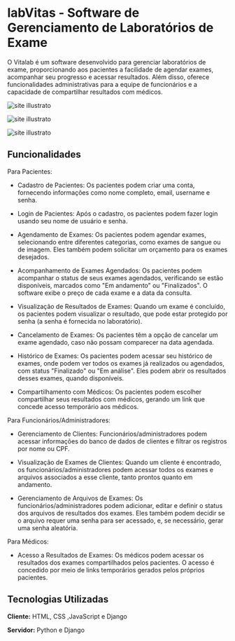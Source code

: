 
# labVitas - Software de Gerenciamento de Laboratórios de Exame

O Vitalab é um software desenvolvido para gerenciar laboratórios de exame, proporcionando aos pacientes a facilidade de agendar exames, acompanhar seu progresso e acessar resultados. Além disso, oferece funcionalidades administrativas para a equipe de funcionários e a capacidade de compartilhar resultados com médicos.

![site illustrato](https://lh3.googleusercontent.com/pw/ADCreHfRlCyAEQ3ATlLEHJKyV0Km3CU2gqC5pgVDvUPF6X7M1EaJEqLMixfL-U_qzUBVCN4xVgFmcmv15rhyTycFwIDCVTdcqFFqq8D8PfnWcWZpWLBg8D6ivEwk2odQOzfqHMucv78UqmhSMqGoiX0LMxA=w1142-h819-s-no?authuser=1)

![site illustrato](https://lh3.googleusercontent.com/pw/ADCreHdVWKy6Be517PAP40281X1Jo8zTvOK1271oAxAY-CjpIKTrRU0vvzmAL0j9YI-qiAW9oGodjj4Efnmn3gZQI0ExNxkFTcvB2xIyVdfdD8mCH0RNRh5sbMkHCu3aq7ZI8Wik9O6NseDcw2sO7VudqDI=w1219-h416-s-no?authuser=1)

![site illustrato](https://lh3.googleusercontent.com/pw/ADCreHdHbpyKkDr7dG33Mskd2Nsj055BUNzZJic-aNawpRWr1HB23aniCSq2Z5Ly2c-YMsbRp1kU0LgteCUhwE7SNyjzXjAInNv37iaZwuHkQwKOvKDyzx0LVAjWqybwVf9zCZBVKyGp9uc1u1Mlb6fTGPE=w1213-h609-s-no?authuser=1)

## Funcionalidades

Para Pacientes:

- Cadastro de Pacientes: Os pacientes podem criar uma conta, fornecendo informações como nome completo, email, username e senha.

- Login de Pacientes: Após o cadastro, os pacientes podem fazer login usando seu nome de usuário e senha.

- Agendamento de Exames: Os pacientes podem agendar exames, selecionando entre diferentes categorias, como exames de sangue ou de imagem. Eles também podem solicitar um orçamento para os exames desejados.

- Acompanhamento de Exames Agendados: Os pacientes podem acompanhar o status de seus exames agendados, verificando se estão disponíveis, marcados como "Em andamento" ou "Finalizados". O software exibe o preço de cada exame e a data da consulta.

- Visualização de Resultados de Exames: Quando um exame é concluído, os pacientes podem visualizar o resultado, que pode estar protegido por senha (a senha é fornecida no laboratório).

- Cancelamento de Exames: Os pacientes têm a opção de cancelar um exame agendado, caso não possam comparecer na data agendada.

- Histórico de Exames: Os pacientes podem acessar seu histórico de exames, onde podem ver todos os exames já realizados ou agendados, com status "Finalizado" ou "Em análise". Eles podem abrir os resultados desses exames, quando disponíveis.

- Compartilhamento com Médicos: Os pacientes podem escolher compartilhar seus resultados com médicos, gerando um link que concede acesso temporário aos médicos.

Para Funcionários/Administradores:

- Gerenciamento de Clientes: Funcionários/administradores podem acessar informações do banco de dados de clientes e filtrar os registros por nome ou CPF.

- Visualização de Exames de Clientes: Quando um cliente é encontrado, os funcionários/administradores podem acessar todos os exames e arquivos associados a esse cliente, tanto prontos quanto em andamento.

- Gerenciamento de Arquivos de Exames: Os funcionários/administradores podem adicionar, editar e definir o status dos arquivos de resultados dos exames. Eles também podem decidir se o arquivo requer uma senha para ser acessado, e, se necessário, gerar uma senha aleatória.

Para Médicos:

- Acesso a Resultados de Exames: Os médicos podem acessar os resultados dos exames compartilhados pelos pacientes. O acesso é concedido por meio de links temporários gerados pelos próprios pacientes.

  
## Tecnologias Utilizadas

**Cliente:** HTML, CSS ,JavaScript e Django

**Servidor:** Python e Django 

